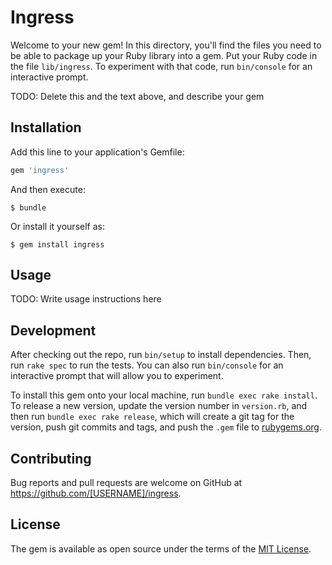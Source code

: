 # Ingress

Welcome to your new gem! In this directory, you'll find the files you need to be able to package up your Ruby library into a gem. Put your Ruby code in the file `lib/ingress`. To experiment with that code, run `bin/console` for an interactive prompt.

TODO: Delete this and the text above, and describe your gem

## Installation

Add this line to your application's Gemfile:

```ruby
gem 'ingress'
```

And then execute:

    $ bundle

Or install it yourself as:

    $ gem install ingress

## Usage

TODO: Write usage instructions here

## Development

After checking out the repo, run `bin/setup` to install dependencies. Then, run `rake spec` to run the tests. You can also run `bin/console` for an interactive prompt that will allow you to experiment.

To install this gem onto your local machine, run `bundle exec rake install`. To release a new version, update the version number in `version.rb`, and then run `bundle exec rake release`, which will create a git tag for the version, push git commits and tags, and push the `.gem` file to [rubygems.org](https://rubygems.org).

## Contributing

Bug reports and pull requests are welcome on GitHub at https://github.com/[USERNAME]/ingress.


## License

The gem is available as open source under the terms of the [MIT License](http://opensource.org/licenses/MIT).

